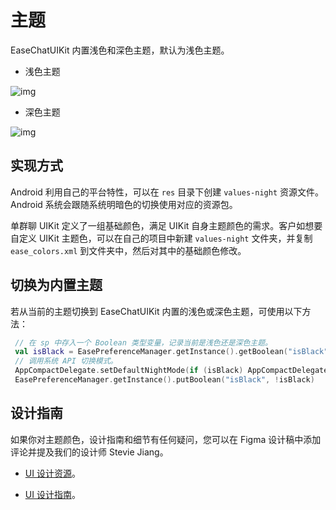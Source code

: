 # 主题

<Toc />

EaseChatUIKit 内置浅色和深色主题，默认为浅色主题。

- 浅色主题

![img](@static/images/uikit/chatandroid/light_mode.png)

- 深色主题

![img](@static/images/uikit/chatandroid/dark_mode.png)

## 实现方式

Android 利用自己的平台特性，可以在 `res` 目录下创建 `values-night` 资源文件。Android 系统会跟随系统明暗色的切换使用对应的资源包。

单群聊 UIKit 定义了一组基础颜色，满足 UIKit 自身主题颜色的需求。客户如想要自定义 UIKit 主题色，可以在自己的项目中新建 `values-night` 文件夹，并复制 `ease_colors.xml` 到文件夹中，然后对其中的基础颜色修改。

## 切换为内置主题 

若从当前的主题切换到 EaseChatUIKit 内置的浅色或深色主题，可使用以下方法：

```kotlin
 // 在 sp 中存入一个 Boolean 类型变量，记录当前是浅色还是深色主题。
 val isBlack = EasePreferenceManager.getInstance().getBoolean("isBlack")
 // 调用系统 API 切换模式。
 AppCompactDelegate.setDefaultNightMode(if (isBlack) AppCompactDelegate.MODE_NIGHT_NO else AppCompactDelegate.MODE_NIGHT_YES)
 EasePreferenceManager.getInstance().putBoolean("isBlack", !isBlack)
```

## 设计指南 

如果你对主题颜色，设计指南和细节有任何疑问，您可以在 Figma 设计稿中添加评论并提及我们的设计师 Stevie Jiang。

- [UI 设计资源](https://www.figma.com/community/file/1322495388317476706/chatroom-uikit)。

- [UI 设计指南](design_guide.html)。
